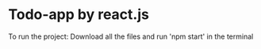 # Todo-app by react.js
To run the project:
Download all the files and run 'npm start' in the terminal
